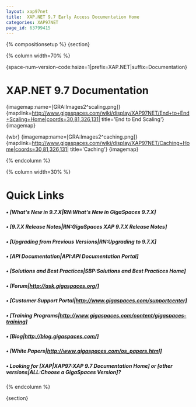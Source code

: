 ```yaml
---
layout: xap97net
title:  XAP.NET 9.7 Early Access Documentation Home
categories: XAP97NET
page_id: 63799415
---
```


{% compositionsetup %}
{section}

{% column width=70% %}

{space-num-version-code:hsize=1|prefix=XAP.NET|suffix=Documentation}

# XAP.NET 9.7 Documentation

{imagemap:name=[GRA:Images2^scaling.png]}
{map:link=http://www.gigaspaces.com/wiki/display/XAP97NET/End+to+End+Scaling+Home|coords=30,81,326,131| title='End to End Scaling'}
{imagemap}

{wbr}
{imagemap:name=[GRA:Images2^caching.png]}
{map:link=http://www.gigaspaces.com/wiki/display/XAP97NET/Caching+Home|coords=30,81,326,131| title='Caching'}
{imagemap}

{% endcolumn %}

{% column width=30% %}

# Quick Links

##### &bull; [What's New in 9.7.X|RN:What's New in GigaSpaces 9.7.X]

##### &bull; [9.7.X Release Notes|RN:GigaSpaces XAP 9.7.X Release Notes]

##### &bull; [Upgrading from Previous Versions|RN:Upgrading to 9.7.X]

##### &bull; [API Documentation|API:API Documentation Portal]

##### &bull; [Solutions and Best Practices|SBP:Solutions and Best Practices Home]

##### &bull; [Forum|http://ask.gigaspaces.org/]

##### &bull; [Customer Support Portal|http://www.gigaspaces.com/supportcenter]

##### &bull; [Training Programs|http://www.gigaspaces.com/content/gigaspaces-training]

##### &bull; [Blog|http://blog.gigaspaces.com/]

##### &bull; [White Papers|http://www.gigaspaces.com/os_papers.html]

##### &bull; Looking for **[**XAP**|XAP97:XAP 9.7 Documentation Home]** or **[**other versions**|ALL:Choose a GigaSpaces Version]**?

{% endcolumn %}

{section}